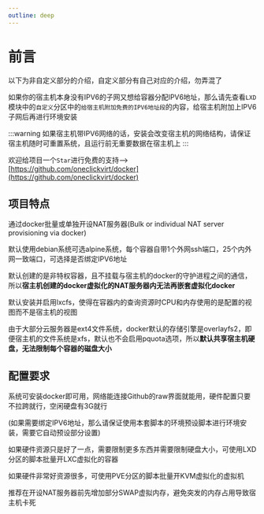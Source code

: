 ```yaml
---
outline: deep
---
```


# 前言

以下为非自定义部分的介绍，自定义部分有自己对应的介绍，勿弄混了

如果你的宿主机本身没有IPV6的子网又想给容器分配IPV6地址，那么请先查看```LXD```模块中的```自定义```分区中的```给宿主机附加免费的IPV6地址段```的内容，给宿主机附加上IPV6子网后再进行环境安装

:::warning
如果宿主机带IPV6网络的话，安装会改变宿主机的网络结构，请保证宿主机随时可重置系统，且运行前无重要数据在宿主机上
:::

欢迎给项目一个```Star```进行免费的支持-->[https://github.com/oneclickvirt/docker](https://github.com/oneclickvirt/docker)

## 项目特点

通过docker批量或单独开设NAT服务器(Bulk or individual NAT server provisioning via docker)

默认使用debian系统可选alpine系统，每个容器自带1个外网ssh端口，25个内外网一致端口，可选择是否绑定IPV6地址

默认创建的是非特权容器，且不挂载与宿主机的docker的守护进程之间的通信，所以**宿主机创建的docker虚拟化的NAT服务器内无法再嵌套虚拟化docker**

默认安装并启用lxcfs，使得在容器内的查询资源时CPU和内存使用的是配置的视图而不是宿主机的视图

由于大部分云服务器是ext4文件系统，docker默认的存储引擎是overlayfs2，即便宿主机的文件系统是xfs，默认也不会启用pquota选项，所以**默认共享宿主机硬盘，无法限制每个容器的磁盘大小**

## 配置要求

系统可安装docker即可用，网络能连接Github的raw界面就能用，硬件配置只要不拉跨就行，空闲硬盘有3G就行

(如果需要绑定IPV6地址，那么请保证使用本套脚本的环境预设脚本进行环境安装，需要它自动预设部分设置)

如果硬件资源只是好了一点，需要限制更多东西并需要限制硬盘大小，可使用LXD分区的脚本批量开LXC虚拟化的容器

如果硬件非常好资源很多，可使用PVE分区的脚本批量开KVM虚拟化的虚拟机

推荐在开设NAT服务器前先增加部分SWAP虚拟内存，避免突发的内存占用导致宿主机卡死
